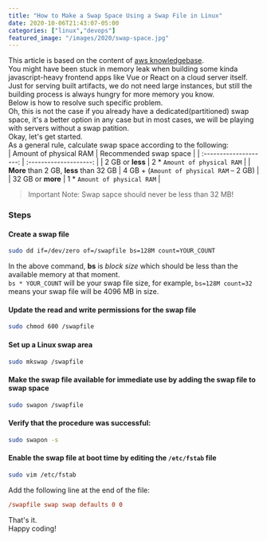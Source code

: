 ```yaml
---
title: "How to Make a Swap Space Using a Swap File in Linux"
date: 2020-10-06T21:43:07-05:00
categories: ["linux","devops"]
featured_image: "/images/2020/swap-space.jpg"
---
```

This article is based on the content of [aws knowledgebase](https://aws.amazon.com/premiumsupport/knowledge-center/ec2-memory-swap-file/).  
You might have been stuck in memory leak when building some kinda javascript-heavy frontend apps like Vue or React on a cloud server itself.  Just for serving built artifacts, we do not need large instances, but still the building process is always hungry for more memory you know.  
Below is how to resolve such specific problem.  
Oh, this is not the case if you already have a dedicated(partitioned) swap space, it's a better option in any case but in most cases, we will be playing with servers without a swap patition.  
Okay, let's get started.  
As a general rule, calculate swap space according to the following:  
| Amount of physical RAM | Recommended swap space |
| :--------------------: | :--------------------: |
| 2 GB or **less** | 2 * `Amount of physical RAM` |
| **More** than 2 GB, **less** than 32 GB | 4 GB + (`Amount of physical RAM` – 2 GB) |
| 32 GB or **more** | 1 *  `Amount of physical RAM` |
> Important Note: Swap sapce should never be less than 32 MB!  
### Steps
#### Create a swap file
```bash
sudo dd if=/dev/zero of=/swapfile bs=128M count=YOUR_COUNT
```
In the above command, **bs** is *block size* which should be less than the available memory at that moment.  
`bs * YOUR_COUNT` will be your swap file size, for example, `bs=128M count=32` means your swap file will be 4096 MB in size.  
#### Update the read and write permissions for the swap file
```bash
sudo chmod 600 /swapfile
```
#### Set up a Linux swap area
```bash
sudo mkswap /swapfile
```
#### Make the swap file available for immediate use by adding the swap file to swap space
```bash
sudo swapon /swapfile
```
#### Verify that the procedure was successful:
```bash
sudo swapon -s
```
#### Enable the swap file at boot time by editing the `/etc/fstab` file
```bash
sudo vim /etc/fstab
```
Add the following line at the end of the file:
```ini
/swapfile swap swap defaults 0 0
```
That's it.  
Happy coding!
